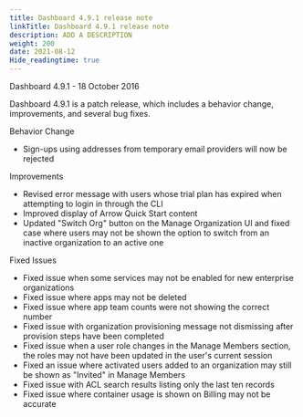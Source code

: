 ```yaml
---
title: Dashboard 4.9.1 release note
linkTitle: Dashboard 4.9.1 release note
description: ADD A DESCRIPTION
weight: 200
date: 2021-08-12
Hide_readingtime: true
---
```


Dashboard 4.9.1 - 18 October 2016

Dashboard 4.9.1 is a patch release, which includes a behavior change, improvements, and several bug fixes.

Behavior Change

* Sign-ups using addresses from temporary email providers will now be rejected

Improvements

* Revised error message with users whose trial plan has expired when attempting to login in through the CLI
* Improved display of Arrow Quick Start content
* Updated "Switch Org" button on the Manage Organization UI and fixed case where users may not be shown the option to switch from an inactive organization to an active one

Fixed Issues

* Fixed issue when some services may not be enabled for new enterprise organizations
* Fixed issue where apps may not be deleted
* Fixed issue where app team counts were not showing the correct number
* Fixed issue with organization provisioning message not dismissing after provision steps have been completed
* Fixed issue when a user role changes in the Manage Members section, the roles may not have been updated in the user's current session
* Fixed an issue where activated users added to an organization may still be shown as "Invited" in Manage Members
* Fixed issue with ACL search results listing only the last ten records
* Fixed issue where container usage is shown on Billing may not be accurate
